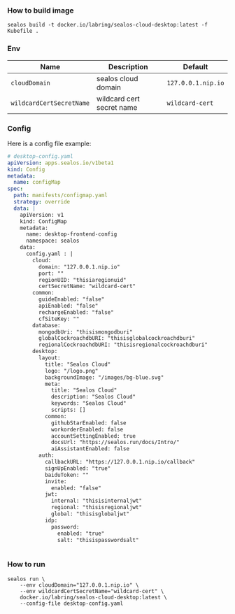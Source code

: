 ### How to build image

```shell
sealos build -t docker.io/labring/sealos-cloud-desktop:latest -f Kubefile .
```

### Env

| Name                       | Description                 | Default            |
|----------------------------|-----------------------------|--------------------|
| `cloudDomain`              | sealos cloud domain         | `127.0.0.1.nip.io` |
| `wildcardCertSecretName`   | wildcard cert secret name   | `wildcard-cert`    |

### Config

Here is a config file example:
```yaml
# desktop-config.yaml
apiVersion: apps.sealos.io/v1beta1
kind: Config
metadata:
  name: configMap
spec:
  path: manifests/configmap.yaml
  strategy: override
  data: |
    apiVersion: v1
    kind: ConfigMap
    metadata:
      name: desktop-frontend-config
      namespace: sealos
    data:
      config.yaml : |
        cloud:
          domain: "127.0.0.1.nip.io"
          port: ""
          regionUID: "thisiaregionuid"
          certSecretName: "wildcard-cert"
        common:
          guideEnabled: "false"
          apiEnabled: "false"
          rechargeEnabled: "false"
          cfSiteKey: ""
        database:
          mongodbUri: "thisismongodburi"
          globalCockroachdbURI: "thisisglobalcockroachdburi"
          regionalCockroachdbURI: "thisisregionalcockroachdburi"
        desktop:
          layout:
            title: "Sealos Cloud"
            logo: "/logo.png"
            backgroundImage: "/images/bg-blue.svg"
            meta:
              title: "Sealos Cloud"
              description: "Sealos Cloud"
              keywords: "Sealos Cloud"
              scripts: []
            common:
              githubStarEnabled: false
              workorderEnabled: false
              accountSettingEnabled: true
              docsUrl: "https://sealos.run/docs/Intro/"
              aiAssistantEnabled: false
          auth:
            callbackURL: "https://127.0.0.1.nip.io/callback"
            signUpEnabled: "true"
            baiduToken: ""
            invite:
              enabled: "false"
            jwt:
              internal: "thisisinternaljwt"
              regional: "thisisregionaljwt"
              global: "thisisglobaljwt"
            idp:
              password:
                enabled: "true"
                salt: "thisispasswordsalt"
    
```

### How to run

```shell
sealos run \
    --env cloudDomain="127.0.0.1.nip.io" \
    --env wildcardCertSecretName="wildcard-cert" \
    docker.io/labring/sealos-cloud-desktop:latest \
    --config-file desktop-config.yaml 
```
